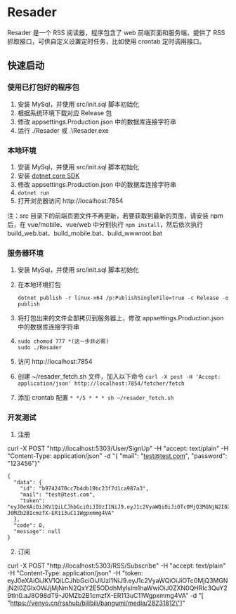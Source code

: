 # Resader
Resader 是一个 RSS 阅读器，程序包含了 web 前端页面和服务端，提供了 RSS 抓取接口，可供自定义设置定时任务，比如使用 crontab 定时调用接口。

## 快速启动
### 使用已打包好的程序包
1. 安装 MySql，并使用 src/init.sql 脚本初始化
2. 根据系统环境下载对应 Release 包
3. 修改 appsettings.Production.json 中的数据库连接字符串
4. 运行 ./Resader 或 .\Resader.exe

### 本地环境
1. 安装 MySql，并使用 src/init.sql 脚本初始化
2. 安装 [dotnet core SDK](https://dotnet.microsoft.com/)
3. 修改 appsettings.Production.json 中的数据库连接字符串
4. `dotnet run`
5. 打开浏览器访问 http://localhost:7854

注：src 目录下的前端页面文件不再更新，若要获取到最新的页面，请安装 npm 后，在 vue/mobile、vue/web 中分别执行 `npm install`，然后依次执行 build_web.bat、build_mobile.bat、build_wwwroot.bat

### 服务器环境
1. 安装 MySql，并使用 src/init.sql 脚本初始化
2. 在本地环境打包

    `dotnet publish -r linux-x64 /p:PublishSingleFile=true -c Release -o publish`
3. 将打包出来的文件全部拷贝到服务器上，修改 appsettings.Production.json 中的数据库连接字符串
4. 
    ```
    sudo chomod 777 *(这一步非必需)
    sudo ./Resader
    ```
5. 访问 http://localhost:7854
6. 创建 ~/resader_fetch.sh 文件，加入以下命令 `curl -X post -H 'Accept: application/json' http://localhost:7854/fetcher/fetch`
7. 添加 crontab 配置 `* */5 * * * sh ~/resader_fetch.sh`

### 开发测试
1. 注册

curl -X POST "http://localhost:5303/User/SignUp" -H "accept: text/plain" -H "Content-Type: application/json" -d "{ \"mail\": \"test@test.com\", \"password\": \"123456\"}"
```
{
  "data": {
    "id": "b9742470cc7b4db19bc23f7d1ca987a3",
    "mail": "test@test.com",
    "token": "eyJ0eXAiOiJKV1QiLCJhbGciOiJIUzI1NiJ9.eyJ1c2VyaWQiOiJiOTc0MjQ3MGNjN2I0ZGIxOWJjMjNmN2QxY2E5ODdhMyIsIm1haWwiOiJ0ZXN0QHRlc3QuY29tIn0.aJ8O98dT9-J0MZb2B1cmzfX-ER113uC11Wgpxmmg4VA"
  },
  "code": 0,
  "message": null
}
```
2. 订阅

curl -X POST "http://localhost:5303/RSS/Subscribe" -H "accept: text/plain" -H "Content-Type: application/json" -H "token: eyJ0eXAiOiJKV1QiLCJhbGciOiJIUzI1NiJ9.eyJ1c2VyaWQiOiJiOTc0MjQ3MGNjN2I0ZGIxOWJjMjNmN2QxY2E5ODdhMyIsIm1haWwiOiJ0ZXN0QHRlc3QuY29tIn0.aJ8O98dT9-J0MZb2B1cmzfX-ER113uC11Wgpxmmg4VA" -d "[ \"https://venyo.cn/rsshub/bilibili/bangumi/media/28231812\"]"